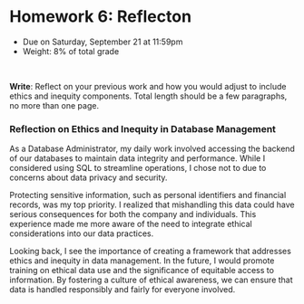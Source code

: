 # Homework 6: Reflecton

- Due on Saturday, September 21 at 11:59pm
- Weight: 8% of total grade

<br>

**Write**: Reflect on your previous work and how you would adjust to include ethics and inequity components. Total length should be a few paragraphs, no more than one page.
### Reflection on Ethics and Inequity in Database Management

As a Database Administrator, my daily work involved accessing the backend of our databases to maintain data integrity and performance. While I considered using SQL to streamline operations, I chose not to due to concerns about data privacy and security.

Protecting sensitive information, such as personal identifiers and financial records, was my top priority. I realized that mishandling this data could have serious consequences for both the company and individuals. This experience made me more aware of the need to integrate ethical considerations into our data practices.

Looking back, I see the importance of creating a framework that addresses ethics and inequity in data management. In the future, I would promote training on ethical data use and the significance of equitable access to information. By fostering a culture of ethical awareness, we can ensure that data is handled responsibly and fairly for everyone involved.
